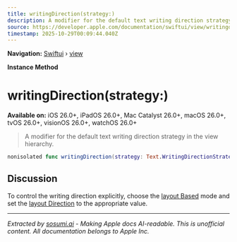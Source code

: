 ```yaml
---
title: writingDirection(strategy:)
description: A modifier for the default text writing direction strategy in the view hierarchy.
source: https://developer.apple.com/documentation/swiftui/view/writingdirection(strategy:)
timestamp: 2025-10-29T00:09:44.040Z
---
```


**Navigation:** [Swiftui](/documentation/swiftui) › [view](/documentation/swiftui/view)

**Instance Method**

# writingDirection(strategy:)

**Available on:** iOS 26.0+, iPadOS 26.0+, Mac Catalyst 26.0+, macOS 26.0+, tvOS 26.0+, visionOS 26.0+, watchOS 26.0+

> A modifier for the default text writing direction strategy in the view hierarchy.

```swift
nonisolated func writingDirection(strategy: Text.WritingDirectionStrategy) -> some View
```

## Discussion

To control the writing direction explicitly, choose the [layout Based](/documentation/swiftui/text/writingdirectionstrategy/layoutbased) mode and set the [layout Direction](/documentation/swiftui/environmentvalues/layoutdirection) to the appropriate value.

---

*Extracted by [sosumi.ai](https://sosumi.ai) - Making Apple docs AI-readable.*
*This is unofficial content. All documentation belongs to Apple Inc.*
